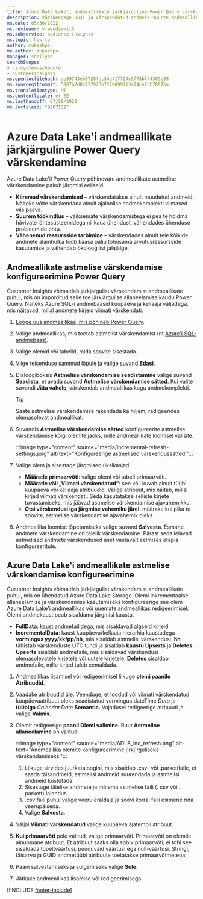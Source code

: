 ```yaml
---
title: Azure Data Lake'i andmeallikate järkjärguline Power Query värskendamine
description: Värskendage uusi ja värskendatud andmeid suurte andmeallikate jaoks, mis põhinevad Power Query Azure'i andmejärve andmeallikatel.
ms.date: 05/30/2022
ms.reviewer: v-wendysmith
ms.subservice: audience-insights
ms.topic: how-to
author: mukeshpo
ms.author: mukeshpo
manager: shellyha
searchScope:
- ci-system-schedule
- customerInsights
ms.openlocfilehash: de39743eb8728fac34e417724c5f73bf44309c89
ms.sourcegitcommit: 5807b7d8c822925b727b099713a74ce2cb7897ba
ms.translationtype: MT
ms.contentlocale: et-EE
ms.lasthandoff: 07/28/2022
ms.locfileid: "9207132"
---
```

# <a name="incremental-refresh-for-power-query-and-azure-data-lake-data-sources"></a>Azure Data Lake'i andmeallikate järkjärguline Power Query värskendamine

Azure Data Lake'il Power Query põhinevate andmeallikate astmeline värskendamine pakub järgmisi eeliseid.

- **Kiiremad värskendamised** – värskendatakse ainult muudetud andmeid. Näiteks võite värskendada ainult ajaloolise andmekomplekti viimased viis päeva.
- **Suurem töökindlus** – väiksemate värskendamistega ei pea te hoidma hävivate lähtesüsteemidega nii kaua ühendust, vähendades ühenduse probleemide ohtu.
- **Vähenenud ressursside tarbimine** – värskendades ainult teie kõikide andmete alamhulka toob kaasa palju tõhusama arvutusressursside kasutamise ja vähendab ökoloogilist jalajälge.

## <a name="configure-incremental-refresh-for-data-sources-based-on-power-query"></a>Andmeallikate astmelise värskendamise konfigureerimine Power Query

Customer Insights võimaldab järkjärgulist värskendamist andmeallikate puhul, mis on imporditud selle toe järkjärgulise allaneelamise kaudu Power Query. Näiteks Azure SQL-i andmebaasid kuupäeva ja kellaaja väljadega, mis näitavad, millal andmete kirjeid viimati värskendati.

1. [Looge uus andmeallikas, mis põhineb Power Query](connect-power-query.md).

1. Valige andmeallikas, mis toetab astmelist värskendamist (nt [Azure'i SQL-andmebaas)](/power-query/connectors/azuresqldatabase).

1. Valige olemid või tabelid, mida soovite sisestada.

1. Viige teisenduse sammud lõpule ja valige suvand **Edasi**.

1. Dialoogiboksis **Astmelise värskendamise seadistamine** valige suvand **Seadista**, et avada suvand **Astmelise värskendamise sätted**. Kui valite suvandi **Jäta vahele**, värskendab andmeallikas kogu andmekomplekti.
   > [!TIP]
   > Saate astmelise värskendamise rakendada ka hiljem, redigeerides olemasolevat andmeallikat.

1. Suvandis **Astmelise värskendamise sätted** konfigureerite astmelise värskendamise kõigi olemite jaoks, mille andmeallikate loomisel valisite.

   :::image type="content" source="media/incremental-refresh-settings.png" alt-text="Konfigureerige astmelised värskendussätted.":::

1. Valige olem ja sisestage järgmised üksikasjad.

   - **Määratle primaarvõti**: valige olemi või tabeli primaarvõti.
   - **Määratle väli „Viimati värskendatud”**: see väli kuvab ainult tüübi kuupäeva või kellaaja atribuudid. Valige atribuut, mis näitab, millal kirjed viimati värskendati. Seda kasutatakse selliste kirjete tuvastamiseks, mis jäävad astmelise värskendamise ajavahemikku.
   - **Otsi värskendusi iga järgmise vahemiku järel**: määrake kui pika te soovite, astmelise värskendamise ajavahemik oleks.

1. Andmeallika loomise lõpetamiseks valige suvand **Salvesta**. Esmane andmete värskendamine on täielik värskendamine. Pärast seda leiavad astmelised andmete värskendused aset vastavalt eelmises etapis konfigureeritule.

## <a name="configure-incremental-refresh-for-azure-data-lake-data-sources"></a>Azure Data Lake'i andmeallikate astmelise värskendamise konfigureerimine

Customer Insights võimaldab järkjärgulist värskendamist andmeallikate puhul, mis on ühendatud Azure Data Lake Storage. Olemi inkrementaalse allaneelamise ja värskendamise kasutamiseks konfigureerige see olem Azure Data Lake'i andmeallikas või uuemate andmeallikas redigeerimisel. Olemi andmekaust peab sisaldama järgmisi kaustu.

- **FullData**: kaust andmefailidega, mis sisaldavad algseid kirjeid
- **IncrementalData**: kaust kuupäeva/kellaaja hierarhia kaustadega **vormingus yyyy/kk/pp/hh**, mis sisaldab astmelisi värskendusi. **hh** tähistab värskenduste UTC tundi ja sisaldab **kaustu Upserts** ja **Deletes**. **Upserts** sisaldab andmefaile, mis sisaldavad värskendusi olemasolevatele kirjetele või uutele kirjetele. **Deletes** sisaldab andmefaile, mille kirjed tuleb eemaldada.

1. Andmeallikas lisamisel või redigeerimisel liikuge **olemi paanile Atribuudid**.

1. Vaadake atribuudid üle. Veenduge, et loodud või viimati värskendatud kuupäevaatribuut oleks seadistatud vormingus dateTime *Data* ja **tüübiga** *Calendar.Date* **Semantic.** Vajadusel redigeerige atribuuti ja valige **Valmis**.

1. Olemit redigeerige **paanil Olemi valimine**. Ruut **Astmeline allaneelamine** on valitud.

   :::image type="content" source="media/ADLS_inc_refresh.png" alt-text="Andmeallika olemite konfigureerimine j'rkj'rguliseks värskendamiseks.":::

   1. Liikuge sirvides juurkataloogini, mis sisaldab .csv- või .parketifaile, et saada täisandmeid, astmelisi andmeid suurendada ja astmelisi andmeid kustutada.
   1. Sisestage täielike andmete ja mõlema astmelise faili (\. csv või \. parkett) laiendus.
   1. .csv faili puhul valige veeru eraldaja ja soovi korral faili esimene rida veerupäisena.
   1. Valige **Salvesta**.

1. Väljal **Viimati värskendatud** valige kuupäeva ajatempli atribuut.

1. **Kui primaarvõti** pole valitud, valige primaarvõti. Primaarvõti on olemile ainuomane atribuut. Et atribuut saaks olla sobiv primaarvõti, ei tohi see sisaldada topeltväärtusi, puuduvaid väärtusi ega null-väärtusi. Stringi, täisarvu ja GUID andmetüübi atribuute toetatakse primaarvõtmetena.

1. Paani salvestamiseks ja sulgemiseks valige **Sule**.

1. Jätkake andmeallikas lisamise või redigeerimisega.

[!INCLUDE [footer-include](includes/footer-banner.md)]
